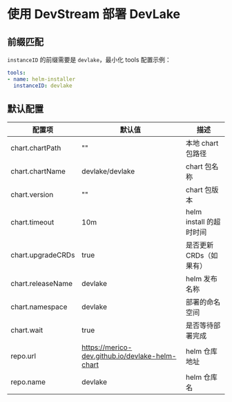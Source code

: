 # 使用 DevStream 部署 DevLake

## 前缀匹配

`instanceID` 的前缀需要是 `devlake`，最小化 tools 配置示例：

```yaml
tools:
- name: helm-installer
  instanceID: devlake
```

## 默认配置

| 配置项              | 默认值                    | 描述                                 |
| ----               | ----                     | ----                                |
| chart.chartPath    | ""                       | 本地 chart 包路径                     |
| chart.chartName    | devlake/devlake          | chart 包名称                         |
| chart.version      | ""                       | chart 包版本                         |
| chart.timeout      | 10m                      | helm install 的超时时间               |
| chart.upgradeCRDs  | true                     | 是否更新 CRDs（如果有）                |
| chart.releaseName  | devlake                   | helm 发布名称                         |
| chart.namespace    | devlake                   | 部署的命名空间                         |
| chart.wait         | true                     | 是否等待部署完成                       |
| repo.url           | https://merico-dev.github.io/devlake-helm-chart | helm 仓库地址   |
| repo.name          | devlake                   | helm 仓库名                           |

